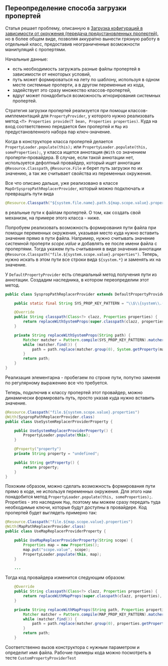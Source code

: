 ## Переопределение способа загрузки пропертей

Статья решает проблему, описанную в [Загрузка кофигураций в зависимости от окружения (передача предустановленных пропертей)][create-multi-file-configuration],
но в более общем виде, позволяя аккуратно вынести грязную работу в отдельный класс,
предоставив неограниченные возможности манипуляций с пропертями.

Начальные данные:
- есть необходимость загружать разные файлы пропертей в зависимости от некоторых условий,
- путь может формироваться на лету по шаблону, используя в одном месте системные проперти, а в другом переменные из кода,
- задействует это сразу множество классов-пропертей,
- вдруг может понадобиться возможность игнорирования системных пропертей.

Стратегия загрузки пропертей реализуется при помощи классов-имплементаций для ``PropertyProvider``, у которого нужно реализовать
метод ``<T> Properties provide(T bean, Properties properties)``. Куда на вход соответственно передается бин пропертей и `Map` из
предустановленного набора пар ключ-значение.

Когда в конструкторе класса пропертей делается ``PropertyLoader.populate(this);`` или ``PropertyLoader.populate(this, someProperties);``,
у класса ищется аннотация ``@With`` со значением проперти-провайдера. В случае, если такой аннотации нет, используется дефолтный провайдер,
который ищет аннотации ``@Resource.Classpath``, ``@Resource.File`` и берет путь загрузки по их значению, а так же считывает свойства из переменных окружения.

Все что описано дальше, уже реализовано в классе ``MapOrSyspropPathReplacerProvider``, который можно подключать и превращать пути
вида
```java
@Resource.Classpath("${system.file.name}.path.${map.scope.value}.properties")
```
в реальные пути к файлам пропертей. О том, как создать свой механизм, на примере этого класса - ниже.

Попробуем реализовать возможность формирования пути файла при помощи переменных окружения, указывая место куда нужно вставить значение прямо в пути файла.
Например, нужно считывать значение системной проперти *scope.value* и добавлять ее после имени файла с пропертями.
Тогда укажем путь считывания в виде значения аннотации ``@Resource.Classpath("file.${system.scope.value}.properties")``.
Теперь, нужно искать в этом пути все строки вида `${system.*}` и заменять их на значение.

У ``DefaultPropertyProvider`` есть специальный метод получения пути из аннотации. Создадим наследника, в котором переопределим этот метод.

```java
public class SyspropPathReplacerProvider extends DefaultPropertyProvider {

    public static final String SYS_PROP_KEY_PATTERN = "\\$\\{system\\.([^\\}]*)\\}";

    @Override
    public String classpath(Class<?> clazz, Properties properties) {
        return replaceWithSystemProps(super.classpath(clazz, properties));
    }

    private String replaceWithSystemProps(String path) {
        Matcher matcher = Pattern.compile(SYS_PROP_KEY_PATTERN).matcher(path);
        while (matcher.find()) {
            path = path.replace(matcher.group(0), System.getProperty(matcher.group(1), ""));
        }
        return path;
    }
}
```

Реализация элементарна - пробегаем по строке пути, попутно заменяя по регулярному выражению все что требуется.

Теперь, подключив к классу пропертей этот провайдер, можно динамически формировать путь, просто указав куда нужно вставить значение.

```java
@Resource.Classpath("file.${system.scope.value}.properties")
@With(SyspropPathReplacerProvider.class)
public class UseSystemReplacerProviderProperty {

	public UseSystemReplacerProviderProperty() {
		PropertyLoader.populate(this);
	}

	@Property("property")
	private String property = "undefined";

	public String getProperty() {
        return property;
	}
}
```

Похожим образом, можно сделать возможность формирования пути прямо в коде, не используя переменных окружения.
Для этого нам понадобится метод ``PropertyLoader.populate(this, someProperties);``. Properties - это наследник ``Map``,
поэтому мы можем сразу передать туда необходимые ключи, которые будут доступны в провайдере.
Код пропертей будет выглядеть примерно так:

```java
@Resource.Classpath("file.${map.scope.value}.properties")
@With(MapPathReplacerProvider.class)
public class UseMapReplacerProviderProperty {

	public UseMapReplacerProviderProperty(String scope) {
        Properties map = new Properties();
        map.put("scope.value", scope);
		PropertyLoader.populate(this, map);
	}

	...

```

Тогда код провайдера изменится следующим образом:

```java
    @Override
    public String classpath(Class<?> clazz, Properties properties) {
        return replaceWithMapProps(super.classpath(clazz, properties), properties);
    }

    private String replaceWithMapProps(String path, Properties properties) {
        Matcher matcher = Pattern.compile(MAP_PROP_KEY_PATTERN).matcher(path);
        while (matcher.find()) {
            path = path.replace(matcher.group(0), properties.getProperty(matcher.group(1), ""));
        }
        return path;
    }
```

Соответственно вызов конструктора с нужным параметром и определит имя файла.
Рабочие примеры кода можно посмотреть в тесте ``CustomPropertyProviderTest``

[create-multi-file-configuration]: https://github.com/yandex-qatools/properties/blob/master/properties-loader/src/site/create-multi-file-configuration.ru.md


